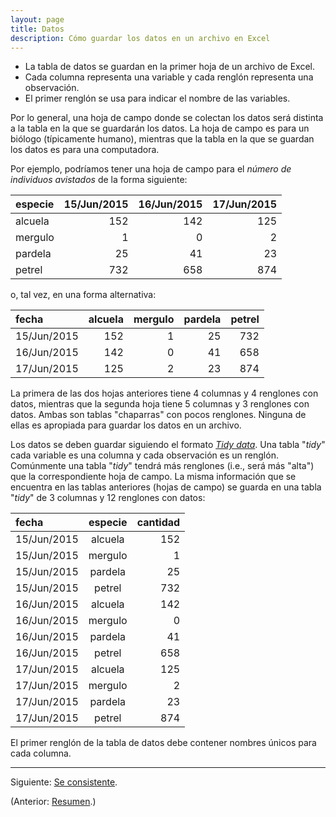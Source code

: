 ```yaml
---
layout: page
title: Datos
description: Cómo guardar los datos en un archivo en Excel
---
```


- La tabla de datos se guardan en la primer hoja de un archivo de Excel.
- Cada columna representa una variable y cada renglón representa una observación.
- El primer renglón se usa para indicar el nombre de las variables.

Por lo general, una hoja de campo donde se colectan los datos será distinta a la tabla en la que se guardarán los datos. La hoja de campo es para un biólogo (típicamente humano), mientras que la tabla en la que se guardan los datos es para una computadora.

Por ejemplo, podríamos tener una hoja de campo para el _número de individuos avistados_ de la forma siguiente:

especie | 15/Jun/2015 | 16/Jun/2015 | 17/Jun/2015
:-------|------------:|------------:|-----------:
alcuela |         152 |         142 |        125
mergulo |           1 |           0 |          2
pardela |          25 |          41 |         23
petrel  |         732 |         658 |        874

o, tal vez, en una forma alternativa:

fecha       | alcuela | mergulo | pardela | petrel
:-----------|--------:|--------:|--------:|------:
15/Jun/2015 |     152 | 1       | 25      |   732
16/Jun/2015 |     142 | 0       | 41      |   658
17/Jun/2015 |     125 | 2       | 23      |   874

La primera de las dos hojas anteriores tiene 4 columnas y 4 renglones con datos, mientras que la segunda hoja tiene 5 columnas y 3 renglones con datos. Ambas son tablas "chaparras" con pocos renglones. Ninguna de ellas es apropiada para guardar los datos en un archivo.

Los datos se deben guardar siguiendo el formato [_Tidy data_](http://dx.doi.org/10.18637/jss.v059.i10). Una tabla "_tidy_" cada variable es una columna y cada observación es un renglón. Comúnmente una tabla "_tidy_" tendrá más renglones (i.e., será más "alta") que la correspondiente hoja de campo. La misma información que se encuentra en las tablas anteriores (hojas de campo) se guarda en una tabla "_tidy_" de 3 columnas y 12 renglones con datos:

fecha       | especie | cantidad
:-----------|:-------:|--------:
15/Jun/2015 | alcuela |     152
15/Jun/2015 | mergulo |       1
15/Jun/2015 | pardela |      25
15/Jun/2015 | petrel  |     732
16/Jun/2015 | alcuela |     142
16/Jun/2015 | mergulo |       0
16/Jun/2015 | pardela |      41
16/Jun/2015 | petrel  |     658
17/Jun/2015 | alcuela |     125
17/Jun/2015 | mergulo |       2
17/Jun/2015 | pardela |      23
17/Jun/2015 | petrel  |     874

El primer renglón de la tabla de datos debe contener nombres únicos para cada columna.

---

Siguiente: [Se consistente](consistencia.html).

(Anterior: [Resumen](resumen.html).)
